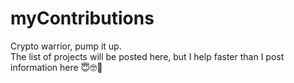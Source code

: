 # myContributions

Сrypto warrior, pump it up.\
The list of projects will be posted here, but I help faster than I post information here 😇🤓🤗

